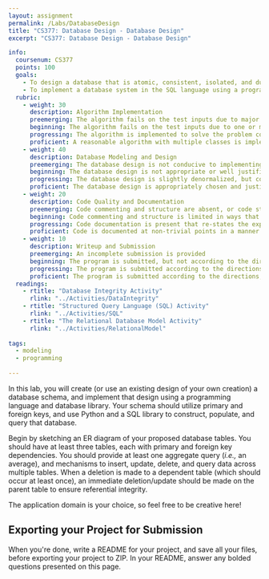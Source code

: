```yaml
---
layout: assignment
permalink: /Labs/DatabaseDesign
title: "CS377: Database Design - Database Design"
excerpt: "CS377: Database Design - Database Design"

info:
  coursenum: CS377
  points: 100
  goals:
    - To design a database that is atomic, consistent, isolated, and durable (ACID)
    - To implement a database system in the SQL language using a programming language and SQL library
  rubric:
    - weight: 30
      description: Algorithm Implementation
      preemerging: The algorithm fails on the test inputs due to major issues, or the program fails to compile and/or run
      beginning: The algorithm fails on the test inputs due to one or more minor issues
      progressing: The algorithm is implemented to solve the problem correctly according to given test inputs, but includes only a single class, or would fail if executed in a general case due to a minor issue or omission in the algorithm design or implementation
      proficient: A reasonable algorithm with multiple classes is implemented to solve the problem which correctly solves the problem according to the given test inputs, and would be reasonably expected to solve the problem in the general case
    - weight: 40
      description: Database Modeling and Design
      preemerging: The database design is not conducive to implementing the system proposed or intended
      beginning: The database design is not appropriate or well justified to the application pursued, but a functional solution is provided
      progressing: The database design is slightly denormalized, but could be improved easily, or the document structure of a NoSQL approach is slightly disorganized in ways that can be easily improved.
      proficient: The database design is appropriately chosen and justified, with normalization and/or transactional models utilized to create a well-organized database system.
    - weight: 20
      description: Code Quality and Documentation
      preemerging: Code commenting and structure are absent, or code structure departs significantly from best practice, and/or the code departs significantly from the style guide
      beginning: Code commenting and structure is limited in ways that reduce the readability of the program, and/or there are minor departures from the style guide
      progressing: Code documentation is present that re-states the explicit code definitions, and/or code is written that mostly adheres to the style guide
      proficient: Code is documented at non-trivial points in a manner that enhances the readability of the program, and code is written according to the style guide
    - weight: 10
      description: Writeup and Submission
      preemerging: An incomplete submission is provided
      beginning: The program is submitted, but not according to the directions in one or more ways (for example, because it is lacking a readme writeup)
      progressing: The program is submitted according to the directions with a minor omission or correction needed
      proficient: The program is submitted according to the directions, including a readme writeup describing the solution
  readings:
    - rtitle: "Database Integrity Activity"
      rlink: "../Activities/DataIntegrity" 
    - rtitle: "Structured Query Language (SQL) Activity"
      rlink: "../Activities/SQL"    
    - rtitle: "The Relational Database Model Activity"
      rlink: "../Activities/RelationalModel"
      
tags:
  - modeling
  - programming
  
---
```


In this lab, you will create (or use an existing design of your own creation) a database schema, and implement that design using a programming language and database library.  Your schema should utilize primary and foreign keys, and use Python and a SQL library to construct, populate, and query that database.

Begin by sketching an ER diagram of your proposed database tables.  You should have at least three tables, each with primary and foreign key dependencies.  You should provide at least one aggregate query (*i.e.,* an average), and mechanisms to insert, update, delete, and query data across multiple tables.  When a deletion is made to a dependent table (which should occur at least once), an immediate deletion/update should be made on the parent table to ensure referential integrity.

The application domain is your choice, so feel free to be creative here!

## Exporting your Project for Submission

When you're done, write a README for your project, and save all your files, before exporting your project to ZIP.  In your README, answer any bolded questions presented on this page.  